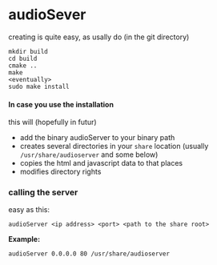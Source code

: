# audioSever
creating is quite easy, as usally do (in the git directory)
```
mkdir build
cd build
cmake ..
make
<eventually>
sudo make install
```

#### In case you use the installation
this will (hopefully in futur) 

 - add the binary audioServer to your binary path
 - creates several directories in your `share` location (usually `/usr/share/audioserver` and some below)
 - copies the html and javascript data to that places
 - modifies directory rights  

### calling the server
easy as this:
```
audioServer <ip address> <port> <path to the share root>
```
**Example:**
```
audioServer 0.0.0.0 80 /usr/share/audioserver
```



